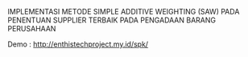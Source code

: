 IMPLEMENTASI METODE SIMPLE ADDITIVE WEIGHTING (SAW) PADA PENENTUAN SUPPLIER TERBAIK PADA PENGADAAN BARANG PERUSAHAAN

Demo : http://enthistechproject.my.id/spk/
